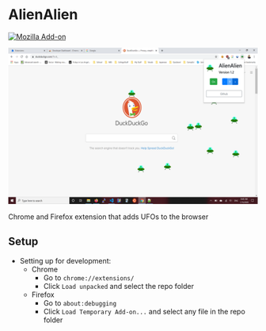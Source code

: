 # AlienAlien
[![Mozilla Add-on](https://img.shields.io/badge/mozilla%20add--on-v1.2-blue.svg)](https://addons.mozilla.org/en-US/firefox/addon/alienalien/)

![screenshot](/media/screenshot_01.png)

Chrome and Firefox extension that adds UFOs to the browser

## Setup
  - Setting up for development:
    - Chrome
	    - Go to `chrome://extensions/`
	    - Click `Load unpacked` and select the repo folder
    - Firefox
	    - Go to `about:debugging`
	    - Click `Load Temporary Add-on...` and select any file in the repo folder